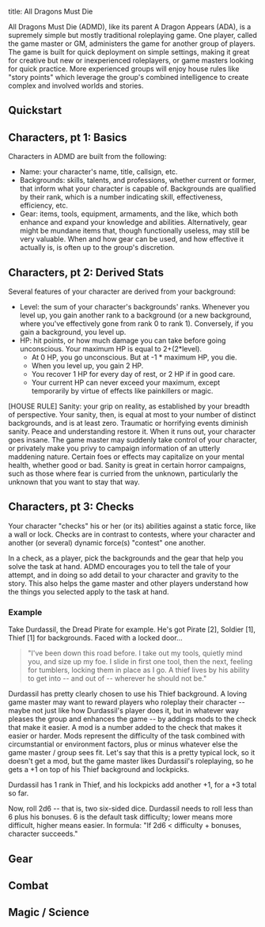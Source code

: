 title: All Dragons Must Die

All Dragons Must Die (ADMD), like its parent A Dragon Appears (ADA), is a supremely simple but mostly traditional roleplaying game. One player, called the game master or GM, administers the game for another group of players. The game is built for quick deployment on simple settings, making it great for creative but new or inexperienced roleplayers, or game masters looking for quick practice. More experienced groups will enjoy house rules like "story points" which leverage the group's combined intelligence to create complex and involved worlds and stories.

## Quickstart

## Characters, pt 1: Basics

Characters in ADMD are built from the following:

* Name: your character's name, title, callsign, etc.
* Backgrounds: skills, talents, and professions, whether current or former, that inform what your character is capable of. Backgrounds are qualified by their rank, which is a number indicating skill, effectiveness, efficiency, etc.
* Gear: items, tools, equipment, armaments, and the like, which both enhance and expand your knowledge and abilities. Alternatively, gear might be mundane items that, though functionally useless, may still be very valuable. When and how gear can be used, and how effective it actually is, is often up to the group's discretion.

## Characters, pt 2: Derived Stats

Several features of your character are derived from your background:

* Level: the sum of your character's backgrounds' ranks. Whenever you level up, you gain another rank to a background (or a new background, where you've effectively gone from rank 0 to rank 1). Conversely, if you gain a background, you level up.
* HP: hit points, or how much damage you can take before going unconscious. Your maximum HP is equal to 2+(2*level).
  * At 0 HP, you go unconscious. But at -1 * maximum HP, you die.
  * When you level up, you gain 2 HP.
  * You recover 1 HP for every day of rest, or 2 HP if in good care.
  * Your current HP can never exceed your maximum, except temporarily by virtue of effects like painkillers or magic.

[HOUSE RULE] Sanity: your grip on reality, as established by your breadth of perspective. Your sanity, then, is equal at most to your number of distinct backgrounds, and is at least zero. Traumatic or horrifying events diminish sanity. Peace and understanding restore it. When it runs out, your character goes insane. The game master may suddenly take control of your character, or privately make you privy to campaign information of an utterly maddening nature. Certain foes or effects may capitalize on your mental health, whether good or bad. Sanity is great in certain horror campaigns, such as those where fear is curried from the unknown, particularly the unknown that you want to stay that way.

## Characters, pt 3: Checks

Your character "checks" his or her (or its) abilities against a static force, like a wall or lock. Checks are in contrast to contests, where your character and another (or several) dynamic force(s) "contest" one another.

In a check, as a player, pick the backgrounds and the gear that help you solve the task at hand. ADMD encourages you to tell the tale of your attempt, and in doing so add detail to your character and gravity to the story. This also helps the game master and other players understand how the things you selected apply to the task at hand. 

### Example

Take Durdassil, the Dread Pirate for example. He's got Pirate [2], Soldier [1], Thief [1] for backgrounds. Faced with a locked door...

  > "I've been down this road before. I take out my tools, quietly mind you, and size up my foe. I slide in first one tool, then the next, feeling for tumblers, locking them in place as I go. A thief lives by his ability to get into -- and out of -- wherever he should not be."

Durdassil has pretty clearly chosen to use his Thief background. A loving game master may want to reward players who roleplay their character -- maybe not just like how Durdassil's player does it, but in whatever way pleases the group and enhances the game -- by addings mods to the check that make it easier. A mod is a number added to the check that makes it easier or harder. Mods represent the difficulty of the task combined with circumstantial or environment factors, plus or minus whatever else the game master / group sees fit. Let's say that this is a pretty typical lock, so it doesn't get a mod, but the game master likes Durdassil's roleplaying, so he gets a +1 on top of his Thief background and lockpicks.

Durdassil has 1 rank in Thief, and his lockpicks add another +1, for a +3 total so far.

Now, roll 2d6 -- that is, two six-sided dice. Durdassil needs to roll less than 6 plus his bonuses. 6 is the default task difficulty; lower means more difficult, higher means easier. In formula: "If 2d6 < difficulty + bonuses, character succeeds."

## Gear

## Combat

## Magic / Science